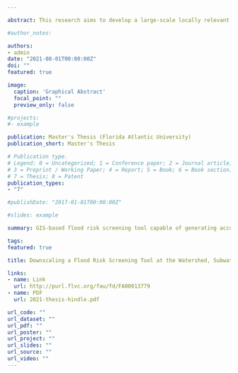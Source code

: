 ```yaml
---

abstract: This research aims to develop a large-scale locally relevant flood risk screening tool, that is, one capable of generating accurate probabilistic inundation maps quickly while still detecting localized nuisance-destructive flood potential. The CASCADE 2001 routing model is integrated with GIS to compare the predicted flood response to heavy rains at the watershed, subwatershed, and municipal levels. Therefore, the objective is to evaluate the impact of scale for determining flood risk in a community. The findings indicate that a watershed-level analysis captures most flooding. However, the flood prediction improves to match existing FEMA flood maps as drill-down occurs at the subwatershed and municipal scales. The drill-down modeling solution presented in this study provides the necessary degree of local relevance for excellent detection in developed areas because of the downscaling techniques and local infrastructure. This validated model framework supports the development and prioritization of protection plans that address flood resilience in the context of watershed master planning and the Community Rating System.

#author_notes:

authors:
- admin
date: "2021-08-01T00:00:00Z"
doi: ""
featured: true

image:
  caption: 'Graphical Abstract'
  focal_point: ""
  preview_only: false

#projects:
#- example

publication: Master's Thesis (Florida Atlantic University)
publication_short: Master's Thesis

# Publication type.
# Legend: 0 = Uncategorized; 1 = Conference paper; 2 = Journal article;
# 3 = Preprint / Working Paper; 4 = Report; 5 = Book; 6 = Book section;
# 7 = Thesis; 8 = Patent
publication_types:
- "7"

#publishDate: "2017-01-01T00:00:00Z"

#slides: example

summary: GIS-based flood risk screening tool capable of generating accurate probabilistic inundation maps quickly while still detecting localized nuisance-destructive flood potential.

tags:
featured: true

title: Downscaling a Flood Risk Screening Tool at the Watershed, Subwatershed, and Municipal Levels

links:
- name: Link
  url: http://purl.flvc.org/fau/fd/FA00013779
- name: PDF
  url: 2021-thesis-hindle.pdf

url_code: ""
url_dataset: ""
url_pdf: ""
url_poster: ""
url_project: ""
url_slides: ""
url_source: ""
url_video: ""
---
```

